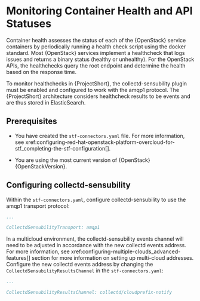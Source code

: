 # Monitoring Container Health and API Statuses

Container health assesses the status of each of the {OpenStack} service containers
by periodically running a health check script using the docker standard. 
Most {OpenStack} services implement a healthcheck that logs issues and returns a
binary status (healthy or unhealthy). For the OpenStack APIs, the healthchecks 
query the root endpoint and determine the health based on the response time.

To monitor healthchecks in {ProjectShort}, the collectd-sensubility plugin must be enabled 
and configured to work with the amqp1 protocol. The {ProjectShort} architecture considers
healthcheck results to be events and are thus stored in ElasticSearch.

## Prerequisites

- You have created the `stf-connectors.yaml` file. For more information, see xref:configuring-red-hat-openstack-platform-overcloud-for-stf_completing-the-stf-configuration[].

- You are using the most current version of {OpenStack} {OpenStackVersion}.

## Configuring collectd-sensubility

Within the `stf-connectors.yaml`, configure collectd-sensubility to use the amqp1
transport protocol:
```yaml
...

CollectdSensubilityTransport: amqp1
```

In a multicloud environment, the collectd-sensubility events channel will need 
to be adjusted in accordance with the new collectd events address. For more information, see xref:configuring-multiple-clouds_advanced-features[]
section for more information on setting up multi-cloud addresses. Configure the 
new collectd events address by changing the `CollectdSensubilityResultsChannel` 
in the `stf-connectors.yaml`:

```yaml
...

CollectdSensubilityResultsChannel: collectd/cloudprefix-notify
```
